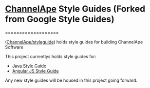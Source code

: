 <h1>
<a href="https://www.channelape.com/">ChannelApe</a> Style Guides (Forked from Google Style Guides)</h1>
===================

([ChannelApe/styleguide](https://github.com/ChannelApe/styleguide)) holds 
style guides for building ChannelApe Software

This project currentlys holds style guides for: <br />
- [Java Style Guide][java]
- [Angular JS Style Guide][angularjs]

Any new style guides will be housed in this project going forward.


[java]: https://github.com/ChannelApe/styleguide/blob/gh-pages/javaguide.md
[angularjs]: https://github.com/ChannelApe/styleguide/blob/gh-pages/angular1jsguide.md
